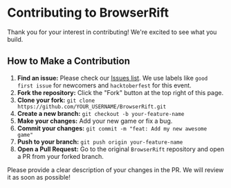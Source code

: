 # Contributing to BrowserRift

Thank you for your interest in contributing! We're excited to see what you build.

## How to Make a Contribution

1.  **Find an issue:** Please check our [Issues list](https://github.com/rohan-27p/BrowserRift/issues). We use labels like `good first issue` for newcomers and `hacktoberfest` for this event.
2.  **Fork the repository:** Click the "Fork" button at the top right of this page.
3.  **Clone your fork:** `git clone https://github.com/YOUR_USERNAME/BrowserRift.git`
4.  **Create a new branch:** `git checkout -b your-feature-name`
5.  **Make your changes:** Add your new game or fix a bug.
6.  **Commit your changes:** `git commit -m "feat: Add my new awesome game"`
7.  **Push to your branch:** `git push origin your-feature-name`
8.  **Open a Pull Request:** Go to the original `BrowserRift` repository and open a PR from your forked branch.

Please provide a clear description of your changes in the PR. We will review it as soon as possible!
